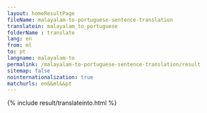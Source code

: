 ```yaml
---
layout: homeResultPage
fileName: malayalam-to-portuguese-sentence-translation
translatein: malayalam_to_portuguese
folderName : translate
lang: en
from: ml
to: pt
langname: malayalam-to
permalink: /malayalam-to-portuguese-sentence-translation/result
sitemap: false
nointernationalization: true
matchurls: en&&ml&&pt
---
```

{% include result/translateinto.html %}

<script src="/js/result/translation.js" data-foldername="{{page.folderName}}" data-lang="{{page.lang}}"></script>
